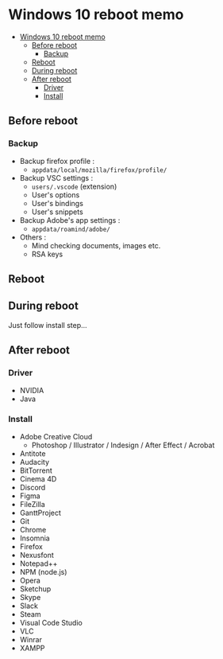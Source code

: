 # Windows 10 reboot memo
<!-- TOC -->

- [Windows 10 reboot memo](#windows-10-reboot-memo)
  - [Before reboot](#before-reboot)
    - [Backup](#backup)
  - [Reboot](#reboot)
  - [During reboot](#during-reboot)
  - [After reboot](#after-reboot)
    - [Driver](#driver)
    - [Install](#install)

<!-- /TOC -->
## Before reboot

### Backup
- Backup firefox profile :
  - `appdata/local/mozilla/firefox/profile/`
- Backup VSC settings :
  - `users/.vscode` (extension)
  - User's options
  - User's bindings
  - User's snippets
- Backup Adobe's app settings :
  - `appdata/roamind/adobe/`
- Others :
  - Mind checking documents, images etc.
  - RSA keys

## Reboot


## During reboot

Just follow install step...

## After reboot

### Driver

- NVIDIA
- Java

### Install

- Adobe Creative Cloud
  - Photoshop / Illustrator / Indesign / After Effect / Acrobat
- Antitote
- Audacity
- BitTorrent
- Cinema 4D
- Discord
- Figma
- FileZilla
- GanttProject
- Git
- Chrome
- Insomnia
- Firefox
- Nexusfont
- Notepad++
- NPM (node.js)
- Opera
- Sketchup
- Skype
- Slack
- Steam
- Visual Code Studio
- VLC
- Winrar
- XAMPP